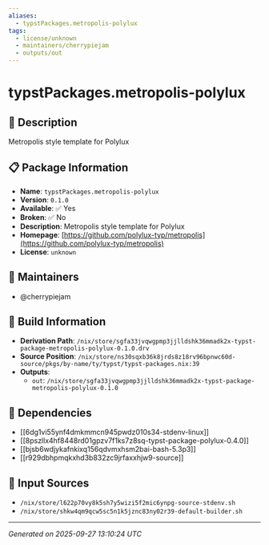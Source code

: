 ```yaml
---
aliases:
  - typstPackages.metropolis-polylux
tags:
  - license/unknown
  - maintainers/cherrypiejam
  - outputs/out
---
```


# typstPackages.metropolis-polylux

## 📝 Description

Metropolis style template for Polylux

## 📋 Package Information

- **Name**: `typstPackages.metropolis-polylux`
- **Version**: `0.1.0`
- **Available**: ✅ Yes
- **Broken**: ✅ No
- **Description**: Metropolis style template for Polylux
- **Homepage**: [https://github.com/polylux-typ/metropolis](https://github.com/polylux-typ/metropolis)
- **License**: `unknown`
## 👥 Maintainers

- @cherrypiejam


## 🔧 Build Information

- **Derivation Path**: `/nix/store/sgfa33jvqwgpmp3jjlldshk36mmadk2x-typst-package-metropolis-polylux-0.1.0.drv`
- **Source Position**: `/nix/store/ns30sqxb36k8jrds8z18rv96bpnwc60d-source/pkgs/by-name/ty/typst/typst-packages.nix:39`
- **Outputs**:
  - `out`:  `/nix/store/sgfa33jvqwgpmp3jjlldshk36mmadk2x-typst-package-metropolis-polylux-0.1.0`

## 🔗 Dependencies

- [[6dg1vi55ynf4dmkmmcn945pwdz010s34-stdenv-linux]]
- [[8pszllx4hf8448rd01gpzv7f1ks7z8sq-typst-package-polylux-0.4.0]]
- [[bjsb6wdjykafnkixq156qdvmxhsm2bai-bash-5.3p3]]
- [[r929dbhpmqkxhd3b832zc9jrfaxxhjw9-source]]

## 📁 Input Sources

- `/nix/store/l622p70vy8k5sh7y5wizi5f2mic6ynpg-source-stdenv.sh`
- `/nix/store/shkw4qm9qcw5sc5n1k5jznc83ny02r39-default-builder.sh`

---
*Generated on 2025-09-27 13:10:24 UTC*
